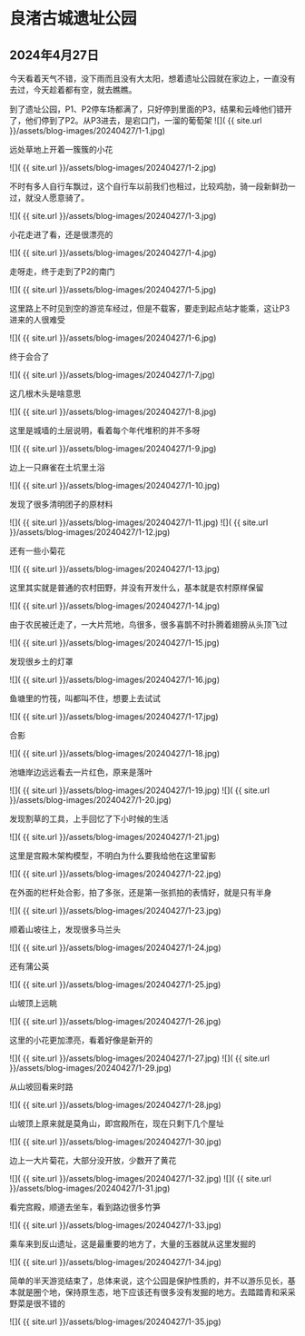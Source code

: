 良渚古城遗址公园
=======================

2024年4月27日
-----------------------
今天看着天气不错，没下雨而且没有大太阳，想着遗址公园就在家边上，一直没有去过，今天趁着都有空，就去瞧瞧。

到了遗址公园，P1、P2停车场都满了，只好停到里面的P3，结果和云峰他们错开了，他们停到了P2。从P3进去，是宕口门，一溜的葡萄架
![]( {{ site.url }}/assets/blog-images/20240427/1-1.jpg)

远处草地上开着一簇簇的小花

![]( {{ site.url }}/assets/blog-images/20240427/1-2.jpg)

不时有多人自行车飘过，这个自行车以前我们也租过，比较鸡肋，骑一段新鲜劲一过，就没人愿意骑了。

![]( {{ site.url }}/assets/blog-images/20240427/1-3.jpg)

小花走进了看，还是很漂亮的

![]( {{ site.url }}/assets/blog-images/20240427/1-4.jpg)

走呀走，终于走到了P2的南门

![]( {{ site.url }}/assets/blog-images/20240427/1-5.jpg)

这里路上不时见到空的游览车经过，但是不载客，要走到起点站才能乘，这让P3进来的人很难受

![]( {{ site.url }}/assets/blog-images/20240427/1-6.jpg)

终于会合了

![]( {{ site.url }}/assets/blog-images/20240427/1-7.jpg)

这几根木头是啥意思

![]( {{ site.url }}/assets/blog-images/20240427/1-8.jpg)

这里是城墙的土层说明，看着每个年代堆积的并不多呀

![]( {{ site.url }}/assets/blog-images/20240427/1-9.jpg)

边上一只麻雀在土坑里土浴

![]( {{ site.url }}/assets/blog-images/20240427/1-10.jpg)

发现了很多清明团子的原材料

![]( {{ site.url }}/assets/blog-images/20240427/1-11.jpg)
![]( {{ site.url }}/assets/blog-images/20240427/1-12.jpg)

还有一些小菊花

![]( {{ site.url }}/assets/blog-images/20240427/1-13.jpg)

这里其实就是普通的农村田野，并没有开发什么，基本就是农村原样保留

![]( {{ site.url }}/assets/blog-images/20240427/1-14.jpg)

由于农民被迁走了，一大片荒地，鸟很多，很多喜鹊不时扑腾着翅膀从头顶飞过

![]( {{ site.url }}/assets/blog-images/20240427/1-15.jpg)

发现很乡土的灯罩

![]( {{ site.url }}/assets/blog-images/20240427/1-16.jpg)

鱼塘里的竹筏，叫都叫不住，想要上去试试

![]( {{ site.url }}/assets/blog-images/20240427/1-17.jpg)

合影

![]( {{ site.url }}/assets/blog-images/20240427/1-18.jpg)

池塘岸边远远看去一片红色，原来是落叶

![]( {{ site.url }}/assets/blog-images/20240427/1-19.jpg)
![]( {{ site.url }}/assets/blog-images/20240427/1-20.jpg)

发现割草的工具，上手回忆了下小时候的生活

![]( {{ site.url }}/assets/blog-images/20240427/1-21.jpg)

这里是宫殿木架构模型，不明白为什么要我给他在这里留影

![]( {{ site.url }}/assets/blog-images/20240427/1-22.jpg)

在外面的栏杆处合影，拍了多张，还是第一张抓拍的表情好，就是只有半身

![]( {{ site.url }}/assets/blog-images/20240427/1-23.jpg)

顺着山坡往上，发现很多马兰头

![]( {{ site.url }}/assets/blog-images/20240427/1-24.jpg)

还有蒲公英

![]( {{ site.url }}/assets/blog-images/20240427/1-25.jpg)

山坡顶上远眺

![]( {{ site.url }}/assets/blog-images/20240427/1-26.jpg)

这里的小花更加漂亮，看着好像是新开的

![]( {{ site.url }}/assets/blog-images/20240427/1-27.jpg)
![]( {{ site.url }}/assets/blog-images/20240427/1-29.jpg)

从山坡回看来时路

![]( {{ site.url }}/assets/blog-images/20240427/1-28.jpg)

山坡顶上原来就是莫角山，即宫殿所在，现在只剩下几个屋址

![]( {{ site.url }}/assets/blog-images/20240427/1-30.jpg)

边上一大片菊花，大部分没开放，少数开了黄花

![]( {{ site.url }}/assets/blog-images/20240427/1-32.jpg)
![]( {{ site.url }}/assets/blog-images/20240427/1-31.jpg)

看完宫殿，顺道去坐车，看到路边很多竹笋

![]( {{ site.url }}/assets/blog-images/20240427/1-33.jpg)

乘车来到反山遗址，这是最重要的地方了，大量的玉器就从这里发掘的

![]( {{ site.url }}/assets/blog-images/20240427/1-34.jpg)

简单的半天游览结束了，总体来说，这个公园是保护性质的，并不以游乐见长，基本就是圈个地，保持原生态，地下应该还有很多没有发掘的地方。去踏踏青和采采野菜是很不错的

![]( {{ site.url }}/assets/blog-images/20240427/1-35.jpg)